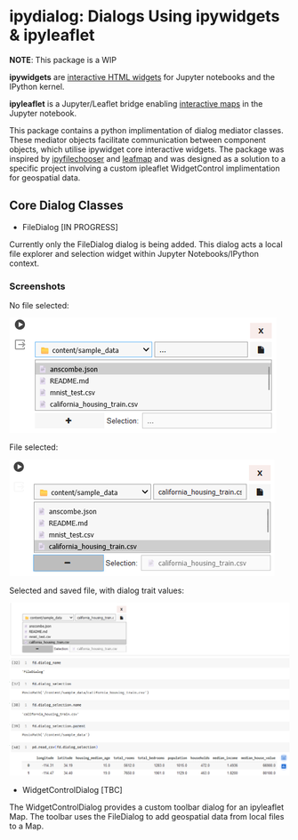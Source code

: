 # ipydialog: Dialogs Using ipywidgets & ipyleaflet

**NOTE**: This package is a WIP

**ipywidgets** are [interactive HTML widgets](https://github.com/jupyter-widgets/ipywidgets/blob/main/docs/source/examples/Index.ipynb) for Jupyter notebooks and the IPython kernel.

**ipyleaflet** is a Jupyter/Leaflet bridge enabling [interactive maps](https://github.com/jupyter-widgets/ipyleaflet/tree/master) in the Jupyter notebook.

This package contains a python implimentation of dialog mediator classes. These mediator objects facilitate communication between component objects, which utilise ipywidget core interactive widgets. The package was inspired by [ipyfilechooser](https://github.com/crahan/ipyfilechooser/tree/master) and [leafmap](https://github.com/opengeos/leafmap) and was designed as a solution to a specific project involving a custom ipleaflet WidgetControl implimentation for geospatial data.

## Core Dialog Classes

- FileDialog [IN PROGRESS]

Currently only the FileDialog dialog is being added. This dialog acts a local file explorer and selection widget within Jupyter Notebooks/IPython context.

### Screenshots

No file selected:

![Screenshot 1](https://raw.githubusercontent.com/AndyRids/ipydialog/main/examples/images/FileDialog_Browse.png)

File selected:

![Screenshot 2](https://raw.githubusercontent.com/AndyRids/ipydialog/main/examples/images/FileDialog_Selected.png)

Selected and saved file, with dialog trait values:

![Screenshot 3](https://raw.githubusercontent.com/AndyRids/ipydialog/main/examples/images/FileDialog_Selected_Properties.png)

- WidgetControlDialog [TBC]

The WidgetControlDialog provides a custom toolbar dialog for an ipyleaflet Map. The toolbar uses the FileDialog to add geospatial data from local files to a Map.

